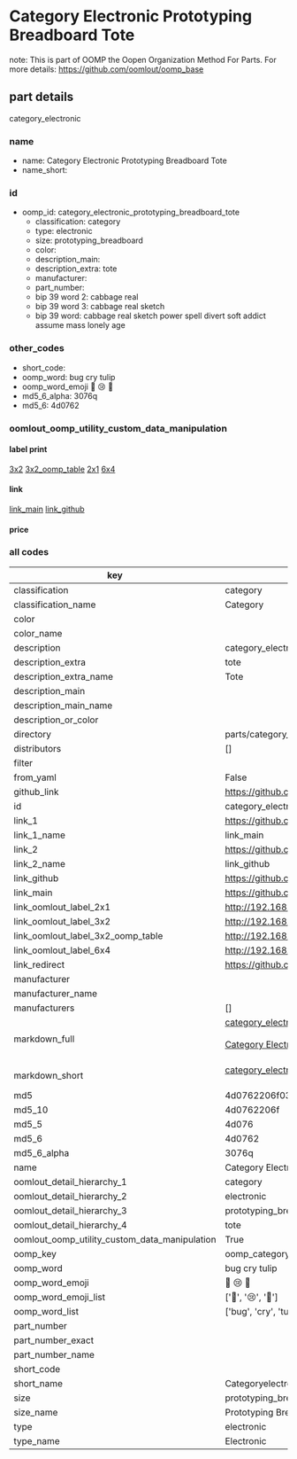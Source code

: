# Category Electronic Prototyping Breadboard Tote  

note: This is part of OOMP the Oopen Organization Method For Parts. For more details: https://github.com/oomlout/oomp_base

##  part details
  



category_electronic



### name
* name: Category Electronic Prototyping Breadboard Tote
* name_short: 
### id
* oomp_id: category_electronic_prototyping_breadboard_tote
  * classification: category
  * type: electronic
  * size: prototyping_breadboard
  * color: 
  * description_main: 
  * description_extra: tote
  * manufacturer: 
  * part_number: 
  * bip 39 word 2: cabbage real
  * bip 39 word 3: cabbage real sketch
  * bip 39 word: cabbage real sketch power spell divert soft addict assume mass lonely age

### other_codes
* short_code: 
* oomp_word: bug cry tulip
* oomp_word_emoji :bug: :cry: :tulip:
* md5_6_alpha: 3076q
* md5_6: 4d0762






### oomlout_oomp_utility_custom_data_manipulation
#### label print
[3x2](http://192.168.1.245:1112/?label=oomp%203076q)
[3x2_oomp_table](http://192.168.1.108:1112/?label=oomp%203076q)
[2x1](http://192.168.1.242:1112/?label=oomp%203076q)
[6x4](http://192.168.1.55:1112/?label=oomp%203076q)    

#### link

[link_main](https://github.com/oomlout/oomlout_oomp_version_1_messy/tree/main/parts/category_electronic_prototyping_breadboard_tote) [link_github](https://github.com/oomlout/oomlout_oomp_version_1_messy/tree/main/parts/category_electronic_prototyping_breadboard_tote)                             

#### price







### all codes 
| key | value |  
| --- | --- |  
| classification | category |  
| classification_name | Category |  
| color |  |  
| color_name |  |  
| description | category_electronic |  
| description_extra | tote |  
| description_extra_name | Tote |  
| description_main |  |  
| description_main_name |  |  
| description_or_color |   |  
| directory | parts/category_electronic_prototyping_breadboard_tote |  
| distributors | [] |  
| filter |  |  
| from_yaml | False |  
| github_link | https://github.com/oomlout/oomlout_oomp_part_src/tree/main/parts/category_electronic_prototyping_breadboard_tote |  
| id | category_electronic_prototyping_breadboard_tote |  
| link_1 | https://github.com/oomlout/oomlout_oomp_version_1_messy/tree/main/parts/category_electronic_prototyping_breadboard_tote |  
| link_1_name | link_main |  
| link_2 | https://github.com/oomlout/oomlout_oomp_version_1_messy/tree/main/parts/category_electronic_prototyping_breadboard_tote |  
| link_2_name | link_github |  
| link_github | https://github.com/oomlout/oomlout_oomp_version_1_messy/tree/main/parts/category_electronic_prototyping_breadboard_tote |  
| link_main | https://github.com/oomlout/oomlout_oomp_version_1_messy/tree/main/parts/category_electronic_prototyping_breadboard_tote |  
| link_oomlout_label_2x1 | http://192.168.1.242:1112/?label=oomp%203076q |  
| link_oomlout_label_3x2 | http://192.168.1.245:1112/?label=oomp%203076q |  
| link_oomlout_label_3x2_oomp_table | http://192.168.1.108:1112/?label=oomp%203076q |  
| link_oomlout_label_6x4 | http://192.168.1.55:1112/?label=oomp%203076q |  
| link_redirect | https://github.com/oomlout/oomlout_oomp_version_1_messy/tree/main/parts/category_electronic_prototyping_breadboard_tote |  
| manufacturer |  |  
| manufacturer_name |  |  
| manufacturers | [] |  
| markdown_full | [category_electronic_prototyping_breadboard_tote](none)<br>[](none)<br>[Category Electronic Prototyping Breadboard Tote](none)<br><br> |  
| markdown_short | [category_electronic_prototyping_breadboard_tote](none)<br><br> |  
| md5 | 4d0762206f0359c8ff689a95946cb8fd |  
| md5_10 | 4d0762206f |  
| md5_5 | 4d076 |  
| md5_6 | 4d0762 |  
| md5_6_alpha | 3076q |  
| name | Category Electronic Prototyping Breadboard Tote |  
| oomlout_detail_hierarchy_1 | category |  
| oomlout_detail_hierarchy_2 | electronic |  
| oomlout_detail_hierarchy_3 | prototyping_breadboard |  
| oomlout_detail_hierarchy_4 | tote |  
| oomlout_oomp_utility_custom_data_manipulation | True |  
| oomp_key | oomp_category_electronic_prototyping_breadboard_tote |  
| oomp_word | bug cry tulip |  
| oomp_word_emoji | :bug: :cry: :tulip: |  
| oomp_word_emoji_list | [':bug:', ':cry:', ':tulip:'] |  
| oomp_word_list | ['bug', 'cry', 'tulip'] |  
| part_number |  |  
| part_number_exact |  |  
| part_number_name |  |  
| short_code |  |  
| short_name | Categoryelectronic |  
| size | prototyping_breadboard |  
| size_name | Prototyping Breadboard |  
| type | electronic |  
| type_name | Electronic |  
